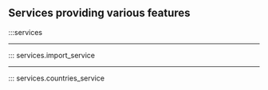 ## Services providing various features

:::services

---

::: services.import_service

---

::: services.countries_service
